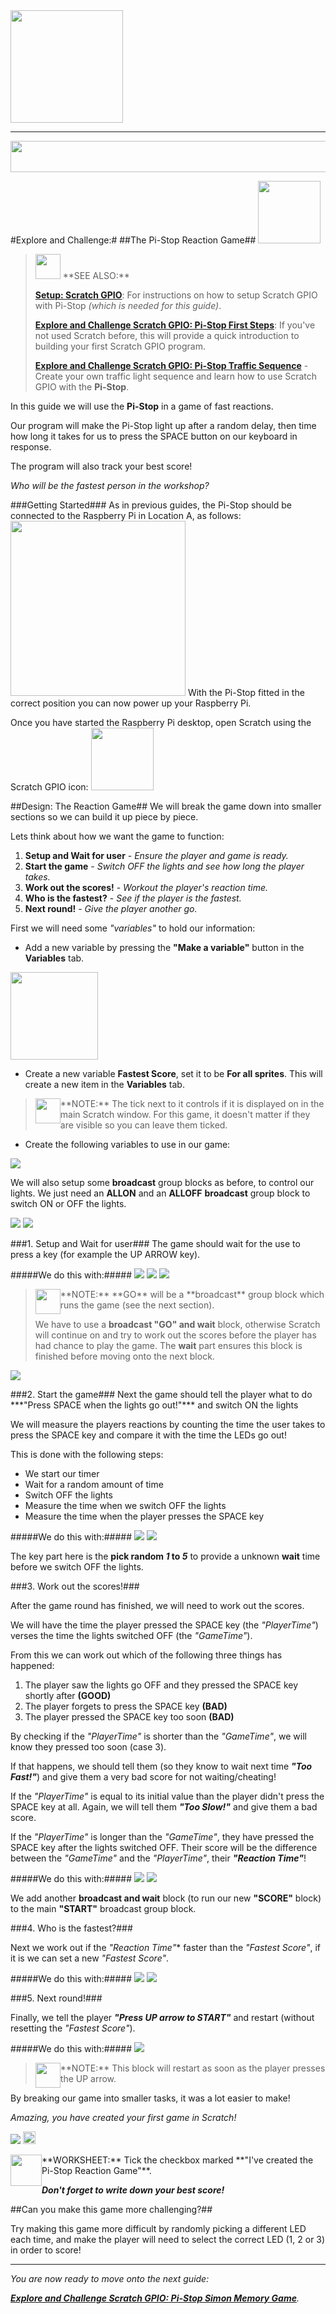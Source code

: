 <img src="img/pihwlogotm.png" width=180 />

----------
<img src="img/G.png" width=1000 height=50 />

#Explore and Challenge:#
##The Pi-Stop Reaction Game##
<img src="img/LogoDesignNormal.png" height=100/>
> <img src="img/note.png" height=40/>
> **SEE ALSO:**
>  
> [**Setup: Scratch GPIO**](Setup-ScratchGPIO.md): For instructions on how to setup Scratch GPIO with Pi-Stop *(which is needed for this guide)*.
>
> [**Explore and Challenge Scratch GPIO: Pi-Stop First Steps**](ExploreScratchGPIO-PiStopTrafficSequence.md): If you've not used Scratch before, this will provide a quick introduction to building your first Scratch GPIO program.
> 
> [**Explore and Challenge Scratch GPIO: Pi-Stop Traffic Sequence**](ExploreScratchGPIO-PiStopTrafficSequence.md) - Create your own traffic light sequence and learn how to use Scratch GPIO with the **Pi-Stop**.

In this guide we will use the **Pi-Stop** in a game of fast reactions.

Our program will make the Pi-Stop light up after a random delay, then time how long it takes for us to press the SPACE button on our keyboard in response.

The program will also track your best score!

*Who will be the fastest person in the workshop?*

###Getting Started###
As in previous guides, the Pi-Stop should be connected to the Raspberry Pi in Location A, as follows:
<img src="img/PiStopLocationA.png" height=280/>
With the Pi-Stop fitted in the correct position you can now power up your Raspberry Pi.

Once you have started the Raspberry Pi desktop, open Scratch using the Scratch GPIO icon:
<img src="img/ScratchGPIOIconOnly.png" height=100/>



##Design: The Reaction Game##
We will break the game down into smaller sections so we can build it up piece by piece.

Lets think about how we want the game to function:

1. **Setup and Wait for user** - *Ensure the player and game is ready.*
2. **Start the game** - *Switch OFF the lights and see how long the player takes.*
3. **Work out the scores!** - *Workout the player's reaction time.*
4. **Who is the fastest?** - *See if the player is the fastest.*
5. **Next round!** - *Give the player another go.*

First we will need some *"variables"* to hold our information:

- Add a new variable by pressing the **"Make a variable"** button in the **Variables** tab.

<img src="img/VarName.png" height=140>

- Create a new variable **Fastest Score**, set it to be **For all sprites**.  This will create a new item in the **Variables** tab.

> <img style="float:left" src="img/note.png" height=40/>
> **NOTE:** The tick next to it controls if it is displayed on in the main Scratch window.  For this game, it doesn't matter if they are visible so you can leave them ticked.

- Create the following variables to use in our game:

<img src="img/reactionvariable.png">
 

We will also setup some **broadcast** group blocks as before, to control our lights.  We just need an **ALLON** and an **ALLOFF** **broadcast** group block to switch ON or OFF the lights.

<img src="img/05-ReactionA.png">
<img src="img/05-ReactionB.png">



###1. Setup and Wait for user###
The game should wait for the use to press a key (for example the UP ARROW key).

#####We do this with:#####
<img src="img/05-Reaction01.png">
<img src="img/05-Reaction02.png">
<img src="img/05-Reaction03.png">

> <img style="float:left" src="img/note.png" height=40/>
> **NOTE:** **GO** will be a **broadcast** group block which runs the game (see the next section).
> 
> We have to use a **broadcast **"GO"** and wait** block, otherwise Scratch will continue on and try to work out the scores before the player has had chance to play the game.  The **wait** part ensures this block is finished before moving onto the next block.
> 

<p>
<img src="img/space.png"><p>
###2. Start the game###
Next the game should tell the player what to do ***"Press SPACE when the lights go out!"*** and switch ON the lights

We will measure the players reactions by counting the time the user takes to press the SPACE key and compare it with the time the LEDs go out!

This is done with the following steps:

- We start our timer
- Wait for a random amount of time
- Switch OFF the lights
- Measure the time when we switch OFF the lights
- Measure the time when the player presses the SPACE key

#####We do this with:#####
<img src="img/05-Reaction04.png">
<img src="img/05-Reaction05.png">

The key part here is the **pick random *1* to *5*** to provide a unknown **wait** time before we switch OFF the lights.

###3. Work out the scores!###

After the game round has finished, we will need to work out the scores.

We will have the time the player pressed the SPACE key (the *"PlayerTime"*) verses the time the lights switched OFF (the *"GameTime"*).

From this we can work out which of the following three things has happened:

1. The player saw the lights go OFF and they pressed the SPACE key shortly after **(GOOD)**
2. The player forgets to press the SPACE key **(BAD)**
3. The player pressed the SPACE key too soon **(BAD)**

By checking if the *"PlayerTime"* is shorter than the *"GameTime"*, we will know they pressed too soon (case 3).

If that happens, we should tell them (so they know to wait next time ***"Too Fast!"***) and give them a very bad score for not waiting/cheating!

If the *"PlayerTime"* is equal to its initial value than the player didn't press the SPACE key at all.  Again, we will tell them ***"Too Slow!"*** and give them a bad score.

If the *"PlayerTime"* is longer than the *"GameTime"*, they have pressed the SPACE key after the lights switched OFF.  Their score will be the difference between the  *"GameTime"* and the *"PlayerTime"*, their ***"Reaction Time"***!

#####We do this with:#####
<img src="img/05-Reaction06.png">
<img src="img/05-Reaction07.png">

We add another **broadcast  and wait** block (to run our new **"SCORE"** block) to the main **"START"** broadcast group block.

###4. Who is the fastest?###
 
Next we work out if the *"Reaction Time"** faster than the *"Fastest Score"*, if it is we can set a new *"Fastest Score"*.

#####We do this with:#####
<img src="img/05-Reaction08.png">
<img src="img/05-Reaction09.png">

###5. Next round!###

Finally, we tell the player ***"Press UP arrow to START"*** and restart (without resetting the *"Fastest Score"*).

#####We do this with:#####
<img src="img/05-Reaction10.png">

> <img style="float:left" src="img/note.png" height=40/>
> **NOTE:** This block will restart as soon as the player presses the UP arrow.
> 


By breaking our game into smaller tasks, it was a lot easier to make! 

*Amazing, you have created your first game in Scratch!*
<p>
<img src="img/ReactionTimeScript.png">
<img src="img/space.png" height=20/>
<p>
<img style="float:left" src="img/check.png" height=50/> **WORKSHEET:** Tick the checkbox marked **"I've created the Pi-Stop Reaction Game"**.

***Don't forget to write down your best score!***

##Can you make this game more challenging?##

Try making this game more difficult by randomly picking a different LED each time, and make the player will need to select the correct LED (1, 2 or 3) in order to score!

------------------
*You are now ready to move onto the next guide:*

*[**Explore and Challenge Scratch GPIO: Pi-Stop Simon Memory Game**](ExploreScratchGPIO-PiStopMemoryGame.md).*

